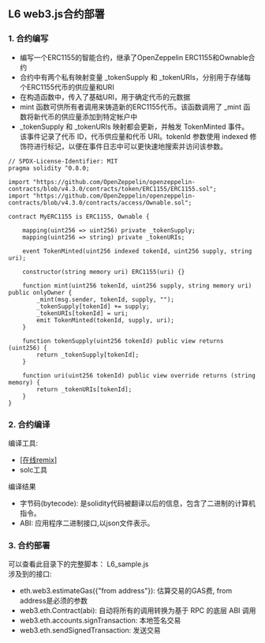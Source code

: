 ##  L6 web3.js合约部署

### 1. 合约编写
- 编写一个ERC1155的智能合约，继承了OpenZeppelin ERC1155和Ownable合约
- 合约中有两个私有映射变量 _tokenSupply 和 _tokenURIs，分别用于存储每个ERC1155代币的供应量和URI
- 在构造函数中，传入了基础URI，用于确定代币的元数据
- mint 函数可供所有者调用来铸造新的ERC1155代币。该函数调用了 _mint 函数将新代币的供应量添加到特定帐户中
- _tokenSupply 和 _tokenURIs 映射都会更新，并触发 TokenMinted 事件。 该事件记录了代币 ID，代币供应量和代币 URI。tokenId 参数使用 indexed 修饰符进行标记，以便在事件日志中可以更快速地搜索并访问该参数。 
```  
// SPDX-License-Identifier: MIT
pragma solidity ^0.8.0;

import "https://github.com/OpenZeppelin/openzeppelin-contracts/blob/v4.3.0/contracts/token/ERC1155/ERC1155.sol";
import "https://github.com/OpenZeppelin/openzeppelin-contracts/blob/v4.3.0/contracts/access/Ownable.sol";

contract MyERC1155 is ERC1155, Ownable {

    mapping(uint256 => uint256) private _tokenSupply;
    mapping(uint256 => string) private _tokenURIs;

    event TokenMinted(uint256 indexed tokenId, uint256 supply, string uri);

    constructor(string memory uri) ERC1155(uri) {}

    function mint(uint256 tokenId, uint256 supply, string memory uri) public onlyOwner {
        _mint(msg.sender, tokenId, supply, "");
        _tokenSupply[tokenId] += supply;
        _tokenURIs[tokenId] = uri;
        emit TokenMinted(tokenId, supply, uri);
    }

    function tokenSupply(uint256 tokenId) public view returns (uint256) {
        return _tokenSupply[tokenId];
    }

    function uri(uint256 tokenId) public view override returns (string memory) {
        return _tokenURIs[tokenId];
    }
}
```  

### 2. 合约编译
编译工具: 
- [[在线remix]](https://remix.ethereum.org/)
- solc工具

编译结果
- 字节码(bytecode): 是solidity代码被翻译以后的信息，包含了二进制的计算机指令。
- ABI: 应用程序二进制接口,以json文件表示。

### 3. 合约部署
可以查看此目录下的完整脚本： L6_sample.js  
涉及到的接口:
- eth.web3.estimateGas({"from address"}): 估算交易的GAS费, from address是必须的参数
- web3.eth.Contract(abi): 自动将所有的调用转换为基于 RPC 的底层 ABI 调用 
- web3.eth.accounts.signTransaction: 本地签名交易
- web3.eth.sendSignedTransaction: 发送交易
